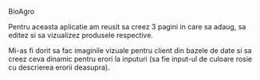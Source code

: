 BioAgro

Pentru aceasta aplicatie am reusit sa creez 3 pagini in care sa adaug, sa editez si sa vizualizez produsele respective.

Mi-as fi dorit sa fac imaginile vizuale pentru client din bazele de date si sa creez ceva dinamic pentru erori la inputuri (sa fie input-ul de culoare rosie cu descrierea erorii deasupra).
